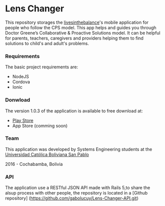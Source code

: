 # Lens Changer

This repository storages the [livesinthebalance](http://livesinthebalance.org)'s mobile application for people who follow the CPS model. This app helps and guides you through Doctor Greene’s Collaborative & Proactive Solutions model. It can be helpful for parents, teachers, caregivers and providers helping them to find solutions to child's and adult's problems.

### Requirements

The basic project requirements are:

 * NodeJS
 * Cordova
 * Ionic

### Donwload

The version 1.0.3 of the application is available to free download at:

* [Play Store](https://play.google.com/store/apps/details?id=com.livesinthebalance.cpsapp211049)
* App Store (comming soon)


### Team

This application was developed by Systems Engineering students at the [Universidad Católica Boliviana San Pablo](https://www.ucbcba.edu.bo/)

2016 - Cochabamba, Bolivia

### API
The application use a RESTful JSON API made with Rails 5,to share the alsup process with other people, the repository is located in a [Github repository]
(https://github.com/gabolucuy/Lens-Changer-API.git)
